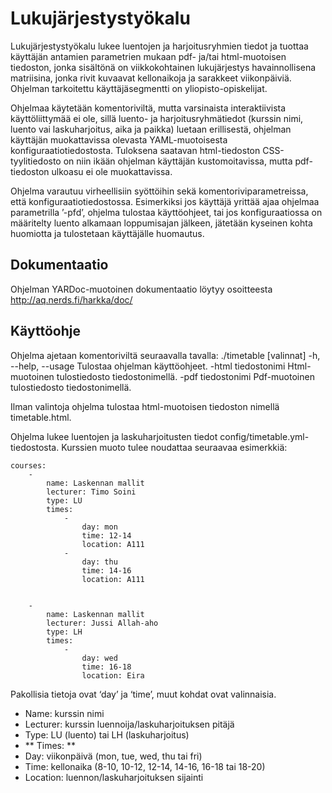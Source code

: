 # Lukujärjestystyökalu

Lukujärjestystyökalu lukee luentojen ja harjoitusryhmien tiedot ja tuottaa käyttäjän antamien parametrien mukaan pdf- ja/tai html-muotoisen tiedoston, jonka sisältönä on viikkokohtainen lukujärjestys havainnollisena matriisina, jonka rivit kuvaavat kellonaikoja ja sarakkeet viikonpäiviä. Ohjelman tarkoitettu käyttäjäsegmentti on yliopisto-opiskelijat.

Ohjelmaa käytetään komentoriviltä, mutta varsinaista interaktiivista käyttöliittymää ei ole, sillä luento- ja harjoitusryhmätiedot (kurssin nimi, luento vai laskuharjoitus, aika ja paikka) luetaan erillisestä, ohjelman käyttäjän muokattavissa olevasta YAML-muotoisesta konfiguraatiotiedostosta. Tuloksena saatavan html-tiedoston CSS-tyylitiedosto on niin ikään ohjelman käyttäjän kustomoitavissa, mutta pdf-tiedoston ulkoasu ei ole muokattavissa.

Ohjelma varautuu virheellisiin syöttöihin sekä komentoriviparametreissa, että konfiguraatiotiedostossa. Esimerkiksi jos käyttäjä yrittää ajaa ohjelmaa parametrilla ’-pfd’, ohjelma tulostaa käyttöohjeet, tai jos konfiguraatiossa on määritelty luento alkamaan loppumisajan jälkeen, jätetään kyseinen kohta huomiotta ja tulostetaan käyttäjälle huomautus.

## Dokumentaatio

Ohjelman YARDoc-muotoinen dokumentaatio löytyy osoitteesta <http://aq.nerds.fi/harkka/doc/>

## Käyttöohje

Ohjelma ajetaan komentoriviltä seuraavalla tavalla:
	./timetable [valinnat]
		-h, --help, --usage		Tulostaa ohjelman käyttöohjeet.
		-html tiedostonimi		Html-muotoinen tulostiedosto tiedostonimellä.
		-pdf tiedostonimi		Pdf-muotoinen tulostiedosto tiedostonimellä.

Ilman valintoja ohjelma tulostaa html-muotoisen tiedoston nimellä timetable.html.

Ohjelma lukee luentojen ja laskuharjoitusten tiedot config/timetable.yml-tiedostosta. Kurssien muoto tulee noudattaa seuraavaa esimerkkiä:

	courses:
	    - 
	        name: Laskennan mallit
	        lecturer: Timo Soini
	        type: LU
	        times:
	            - 
	                day: mon
	                time: 12-14
	                location: A111
	            - 
	                day: thu
	                time: 14-16
	                location: A111

    
	    - 
	        name: Laskennan mallit
	        lecturer: Jussi Allah-aho
	        type: LH
	        times:
	            - 
	                day: wed
	                time: 16-18
	                location: Eira

Pakollisia tietoja ovat ‘day’ ja ‘time’, muut kohdat ovat valinnaisia.

* Name: kurssin nimi
* Lecturer: kurssin luennoija/laskuharjoituksen pitäjä
* Type: LU (luento) tai LH (laskuharjoitus)
* ** Times: **
* Day: viikonpäivä (mon, tue, wed, thu tai fri)
* Time: kellonaika (8-10, 10-12, 12-14, 14-16, 16-18 tai 18-20)
* Location: luennon/laskuharjoituksen sijainti

